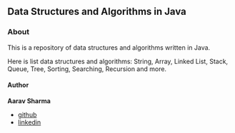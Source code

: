 ## Data Structures and Algorithms in Java

### About

This is a repository of data structures and algorithms written in Java.

Here is list data structures and algorithms: String, Array, Linked List, Stack, Queue, Tree, Sorting, Searching, Recursion and more.

#### Author

**Aarav Sharma**

+ [github](https://github.com/aarav27)
+ [linkedin](https://www.linkedin.com/in/aaravsharma927/)